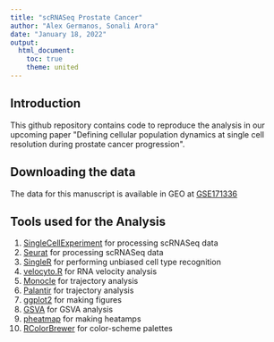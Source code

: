 ```yaml
---
title: "scRNASeq Prostate Cancer"
author: "Alex Germanos, Sonali Arora"
date: "January 18, 2022"
output: 
  html_document:
    toc: true
    theme: united
---
```


## Introduction

This github repository contains code to reproduce the analysis in our upcoming paper 
"Defining cellular population dynamics at single cell resolution during prostate cancer progression".

## Downloading the data 

The data for this manuscript is available in GEO at [GSE171336](https://www.ncbi.nlm.nih.gov/geo/query/acc.cgi?acc=GSE171336)

## Tools used for the Analysis 

1. [SingleCellExperiment](https://bioconductor.org/packages/release/bioc/html/SingleCellExperiment.html) for processing scRNASeq data
2. [Seurat](https://satijalab.org/seurat/) for processing scRNASeq data
3. [SingleR](https://bioconductor.org/packages/release/bioc/html/SingleR.html) for performing unbiased cell type recognition
4. [velocyto.R](https://github.com/velocyto-team/velocyto.R) for RNA velocity analysis
5. [Monocle](https://cole-trapnell-lab.github.io/monocle3/) for trajectory analysis
6. [Palantir](https://github.com/dpeerlab/Palantir) for trajectory analysis
7. [ggplot2](https://ggplot2.tidyverse.org/) for making figures
8. [GSVA](https://bioconductor.org/packages/release/bioc/html/GSVA.html) for GSVA analysis
9. [pheatmap](https://cran.r-project.org/web/packages/pheatmap/index.html) for making heatamps
10. [RColorBrewer](https://cran.r-project.org/web/packages/RColorBrewer/index.html) for color-scheme palettes
